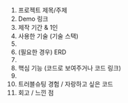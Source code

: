 

1. 프로젝트 제목/주제
2. Demo 링크
3. 제작 기간 & 1인
4. 사용한 기술 (기술 스택)
5. 
6. (필요한 경우) ERD
7.                   
8. 핵심 기능 (코드로 보여주거나 코드 링크)
9. 
10. 트러블슈팅 경험 / 자랑하고 싶은 코드
11. 회고 / 느낀 점
